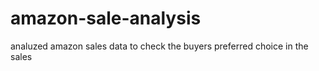 # amazon-sale-analysis
analuzed amazon sales data to check the buyers preferred choice in the sales
